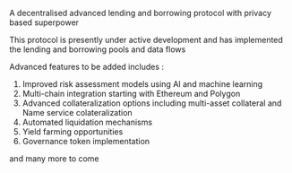 A decentralised advanced lending and borrowing protocol with privacy based superpower 

This protocol is presently under active development and has implemented the lending and borrowing pools and data flows

Advanced features to be added includes : 
1. Improved risk assessment models using AI and machine learning
2. Multi-chain integration starting with Ethereum and Polygon
3. Advanced collateralization options including multi-asset collateral and Name service colateralization
4. Automated liquidation mechanisms
5. Yield farming opportunities
6. Governance token implementation

and many more to come
